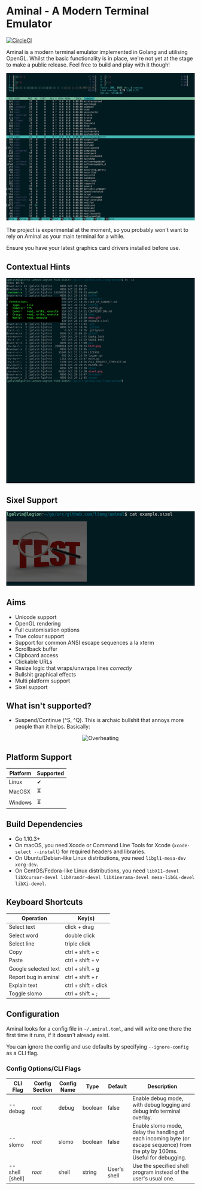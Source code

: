 # Aminal - A Modern Terminal Emulator

[![CircleCI](https://circleci.com/gh/liamg/aminal/tree/master.svg?style=svg)](https://circleci.com/gh/liamg/aminal/tree/master)

Aminal is a modern terminal emulator implemented in Golang and utilising OpenGL. Whilst the basic functionality is in place, we're not yet at the stage to make a public release. Feel free to build and play with it though!

![Example screenshot](demo.gif)

The project is experimental at the moment, so you probably won't want to rely on Aminal as your main terminal for a while.

Ensure you have your latest graphics card drivers installed before use.

## Contextual Hints

![Example hint](hint.png)

## Sixel Support

![Example sixel](sixel.png)


## Aims

- Unicode support
- OpenGL rendering
- Full customisation options
- True colour support
- Support for common ANSI escape sequences a la xterm
- Scrollback buffer
- Clipboard access
- Clickable URLs
- Resize logic that wraps/unwraps lines _correctly_
- Bullshit graphical effects
- Multi platform support
- Sixel support

## What isn't supported?

- Suspend/Continue (\^S, \^Q). This is archaic bullshit that annoys more people than it helps. Basically:

<p align="center">
<img alt="Overheating" src="https://imgs.xkcd.com/comics/workflow.png"/>
</p>

## Platform Support

| Platform | Supported |
| -------- | --------- |
| Linux    | ✔         |
| MacOSX   | ⏳        |
| Windows  | ⏳        |

## Build Dependencies

- Go 1.10.3+
- On macOS, you need Xcode or Command Line Tools for Xcode (`xcode-select --install`) for required headers and libraries.
- On Ubuntu/Debian-like Linux distributions, you need `libgl1-mesa-dev xorg-dev`.
- On CentOS/Fedora-like Linux distributions, you need `libX11-devel libXcursor-devel libXrandr-devel libXinerama-devel mesa-libGL-devel libXi-devel`.

## Keyboard Shortcuts

| Operation             | Key(s)               |
| --------------------- | -------------------- |
| Select text           | click + drag         |
| Select word           | double click         |
| Select line           | triple click         |
| Copy                  | ctrl + shift + c     |
| Paste                 | ctrl + shift + v     |
| Google selected text  | ctrl + shift + g     |
| Report bug in aminal  | ctrl + shift + r     |
| Explain text          | ctrl + shift + click |
| Toggle slomo          | ctrl + shift + ;     |
 
## Configuration

Aminal looks for a config file in `~/.aminal.toml`, and will write one there the first time it runs, if it doesn't already exist.

You can ignore the config and use defaults by specifying `--ignore-config` as a CLI flag.

### Config Options/CLI Flags

| CLI Flag         | Config Section | Config Name    | Type    | Default | Description                                                                                                                   |
| ---------------- | -------------- | -------------- | ------- | ------- | ----------------------------------------------------------------------------------------------------------------------------- |
| --debug          | _root_         | debug          | boolean | false   | Enable debug mode, with debug logging and debug info terminal overlay.                                                        |
| --slomo          | _root_         | slomo          | boolean | false   | Enable slomo mode, delay the handling of each incoming byte (or escape sequence) from the pty by 100ms. Useful for debugging. |
| --shell [shell]  | _root_         | shell          | string  | User's shell | Use the specified shell program instead of the user's usual one.                                                         |
